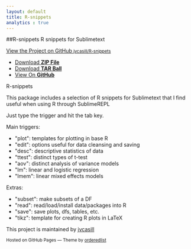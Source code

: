 ```yaml
---
layout: default
title: R-snippets
analytics : true
---
```



##R-snippets
R snippets for Sublimetext

<p class="view"><a href="https://github.com/jvcasill/R-snippets">View the Project on GitHub <small>jvcasill/R-snippets</small></a></p>


<ul>
	<li><a href="https://github.com/jvcasill/R-snippets/zipball/master">Download <strong>ZIP File</strong></a></li>
	<li><a href="https://github.com/jvcasill/R-snippets/tarball/master">Download <strong>TAR Ball</strong></a></li>
	<li><a href="https://github.com/jvcasill/R-snippets">View On <strong>GitHub</strong></a></li>
</ul>

<a name="r-snippets" class="anchor" href="#r-snippets"><span class="octicon octicon-link"></span></a>R-snippets

<p>This package includes a selection of R snippets for Sublimetext that I find useful when using R through SublimeREPL</p>

<p>Just type the trigger and hit the tab key.</p>

<p>Main triggers:</p>

<ul>
<li>"plot": templates for plotting in base R</li>
<li>"edit": options useful for data cleansing and saving</li>
<li>"desc": descriptive statistics of data</li>
<li>"ttest": distinct types of t-test</li>
<li>"aov": distinct analysis of variance models</li>
<li>"lm": linear and logistic regression</li>
<li>"lmem": linear mixed effects models</li>
</ul><p>Extras:</p>

<ul>
<li>"subset": make subsets of a DF</li>
<li>"read": read/load/install data/packages into R</li>
<li>"save": save plots, dfs, tables, etc.</li>
<li>"tikz": template for creating R plots in LaTeX</li>
</ul>

<p>This project is maintained by <a href="https://github.com/jvcasill">jvcasill</a></p>
<p><small>Hosted on GitHub Pages &mdash; Theme by <a href="https://github.com/orderedlist">orderedlist</a></small></p>
<script src="javascripts/scale.fix.js"></script>